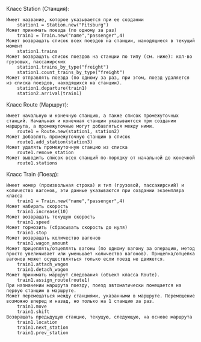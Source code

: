 Класс Station (Станция):

    Имеет название, которое указывается при ее создании
        station1 = Station.new("Pitsburg")
    Может принимать поезда (по одному за раз)
        train1 = Train.new("name","passenger",4)
    Может возвращать список всех поездов на станции, находящиеся в текущий момент
        station1.trains
    Может возвращать список поездов на станции по типу (см. ниже): кол-во грузовых, пассажирских
        station1.trains_by_type("freight")
        station1.count_trains_by_type("freight")
    Может отправлять поезда (по одному за раз, при этом, поезд удаляется из списка поездов, находящихся на станции).
        station1.departure(train1)
        station2.arrival(train1)


Класс Route (Маршрут):

    Имеет начальную и конечную станцию, а также список промежуточных станций. Начальная и конечная станции указываютсся при создании маршрута, а промежуточные могут добавляться между ними.
        route1 = Route.new(station1, station2)
    Может добавлять промежуточную станцию в список
        route1.add_station(station3)
    Может удалять промежуточную станцию из списка
        route1.remove_station
    Может выводить список всех станций по-порядку от начальной до конечной
        route1.stations

Класс Train (Поезд):

    Имеет номер (произвольная строка) и тип (грузовой, пассажирский) и количество вагонов, эти данные указываются при создании экземпляра класса
        train1 = Train.new("name","passenger",4)
    Может набирать скорость
        train1.increase(10)
    Может возвращать текущую скорость
        train1.speed
    Может тормозить (сбрасывать скорость до нуля)
        train1.stop
    Может возвращать количество вагонов
        train1.wagon_amount
    Может прицеплять/отцеплять вагоны (по одному вагону за операцию, метод просто увеличивает или уменьшает количество вагонов). Прицепка/отцепка вагонов может осуществляться только если поезд не движется.
        train1.attach_wagon
        train1.detach_wagon
    Может принимать маршрут следования (объект класса Route).
        train1.assign_route(route1) 
    При назначении маршрута поезду, поезд автоматически помещается на первую станцию в маршруте.
    Может перемещаться между станциями, указанными в маршруте. Перемещение возможно вперед и назад, но только на 1 станцию за раз.
        train1.move
        train1.shift
    Возвращать предыдущую станцию, текущую, следующую, на основе маршрута
        train1.location
        train1.next_station
        train1.prev_station
